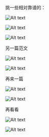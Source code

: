 挑一些相对靠谱的：

![Alt text](image-8.png)

![Alt text](image-9.png)

![Alt text](image-10.png)

另一篇范文

![Alt text](image-11.png)

![Alt text](image-12.png)

再来一篇

![Alt text](image-17.png)

![Alt text](image-18.png)

再看看

![Alt text](image-19.png)

![Alt text](image-20.png)